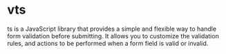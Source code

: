 # vts
ts is a JavaScript library that provides a simple and flexible way to handle form validation before submitting. It allows you to customize the validation rules, and actions to be performed when a form field is valid or invalid.
